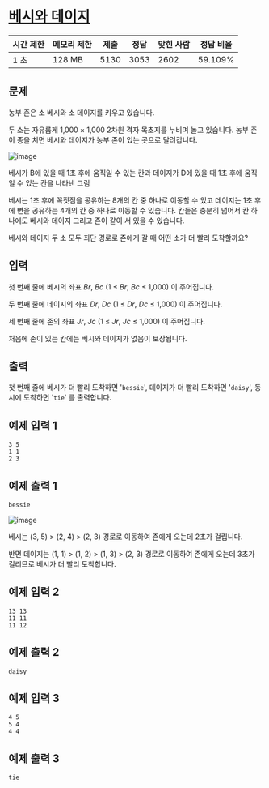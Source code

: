 # [베시와 데이지](https://www.acmicpc.net/problem/16431)

| 시간 제한 | 메모리 제한 | 제출 | 정답 | 맞힌 사람 | 정답 비율 |
| --- | --- | --- | --- | --- | --- |
| 1 초 | 128 MB | 5130 | 3053 | 2602 | 59.109% |

## 문제

농부 존은 소 베시와 소 데이지를 키우고 있습니다.

두 소는 자유롭게 1,000 × 1,000 2차원 격자 목초지를 누비며 놀고 있습니다. 농부 존이 종을 치면 베시와 데이지가 농부 존이 있는 곳으로 달려갑니다.

![image](https://upload.acmicpc.net/9ede513c-e62e-464d-9ac9-e1d1408cf770/-/preview/)

베시가 B에 있을 때 1초 후에 움직일 수 있는 칸과 데이지가 D에 있을 때 1초 후에 움직일 수 있는 칸을 나타낸 그림

베시는 1초 후에 꼭짓점을 공유하는 8개의 칸 중 하나로 이동할 수 있고 데이지는 1초 후에 변을 공유하는 4개의 칸 중 하나로 이동할 수 있습니다. 칸들은 충분히 넓어서 칸 하나에도 베시와 데이지 그리고 존이 같이 서 있을 수 있습니다.

베시와 데이지 두 소 모두 최단 경로로 존에게 갈 때 어떤 소가 더 빨리 도착할까요?

## 입력

첫 번째 줄에 베시의 좌표 *Br*, *Bc* (1 ≤ *Br*, *Bc* ≤ 1,000) 이 주어집니다.

두 번째 줄에 데이지의 좌표 *Dr*, *Dc* (1 ≤ *Dr*, *Dc* ≤ 1,000) 이 주어집니다.

세 번째 줄에 존의 좌표 *Jr*, *Jc* (1 ≤ *Jr*, *Jc* ≤ 1,000) 이 주어집니다.

처음에 존이 있는 칸에는 베시와 데이지가 없음이 보장됩니다.

## 출력

첫 번째 줄에 베시가 더 빨리 도착하면 '`bessie`', 데이지가 더 빨리 도착하면 '`daisy`', 동시에 도착하면 '`tie`' 를 출력합니다.

## 예제 입력 1

```
3 5
1 1
2 3
```

## 예제 출력 1

```
bessie
```

![image](https://upload.acmicpc.net/cb4e6c95-127c-466f-8535-2093d8570fff/-/preview/)

베시는 (3, 5) > (2, 4) > (2, 3) 경로로 이동하여 존에게 오는데 2초가 걸립니다.

반면 데이지는 (1, 1) > (1, 2) > (1, 3) > (2, 3) 경로로 이동하여 존에게 오는데 3초가 걸리므로 베시가 더 빨리 도착합니다.

## 예제 입력 2

```
13 13
11 11
11 12
```

## 예제 출력 2

```
daisy
```

## 예제 입력 3

```
4 5
5 4
4 4
```

## 예제 출력 3

```
tie
```
